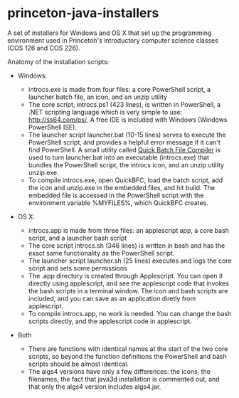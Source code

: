 princeton-java-installers
=========================

A set of installers for Windows and OS X that set up the programming environment used in Princeton's introductory computer science classes (COS 126 and COS 226).

Anatomy of the installation scripts:

  * Windows:
	* introcs.exe is made from four files: a core PowerShell script, a launcher batch file, an icon, and an unzip utility
	* The core script, introcs.ps1 (423 lines), is written in PowerShell, a .NET scripting language which is very simple to use:  http://ss64.com/ps/. A free IDE is included with Windows (Windows PowerShell ISE).
	* The launcher script launcher.bat (10-15 lines) serves to execute the PowerShell script, and provides a helpful error message if it can't find PowerShell. A small utility called [Quick Batch File Compiler](http://www.abyssmedia.com/quickbfc/) is used to turn launcher.bat into an executable (introcs.exe) that bundles the PowerShell script, the introcs icon, and an unzip utility unzip.exe.
	* To compile introcs.exe, open QuickBFC, load the batch script, add the icon and unzip.exe in the embedded files, and hit build. The embedded file is accessed in the PowerShell script with the environment variable %MYFILES%, which QuickBFC creates.

  * OS X:
	* introcs.app is made from three files: an applescript app, a core bash script, and a launcher bash script
	* The core script introcs.sh (346 lines) is written in bash and has the exact same functionality as the PowerShell script.
	* The launcher script launcher.sh (25 lines) executes and logs the core script and sets some permissions
	* The .app directory is created through Applescript. You can open it directly using applescript, and see the applescript code that invokes the bash scripts in a terminal window. The icon and bash scripts are included, and you can save as an application diretly from applescript.
	* To compile introcs.app, no work is needed. You can change the bash scripts directly, and the applescript code in applescript.

  * Both
	* There are functions with identical names at the start of the two core scripts, so beyond the function definitions the PowerShell and bash scripts should be almost identical.
	* The algs4 versions have only a few differences: the icons, the filenames, the fact that java3d installation is commented out, and that only the algs4 version includes algs4.jar.
